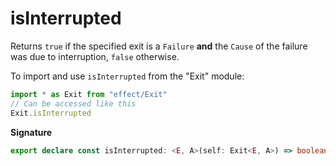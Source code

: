 # isInterrupted

Returns `true` if the specified exit is a `Failure` **and** the `Cause` of
the failure was due to interruption, `false` otherwise.

To import and use `isInterrupted` from the "Exit" module:

```ts
import * as Exit from "effect/Exit"
// Can be accessed like this
Exit.isInterrupted
```

**Signature**

```ts
export declare const isInterrupted: <E, A>(self: Exit<E, A>) => boolean
```
